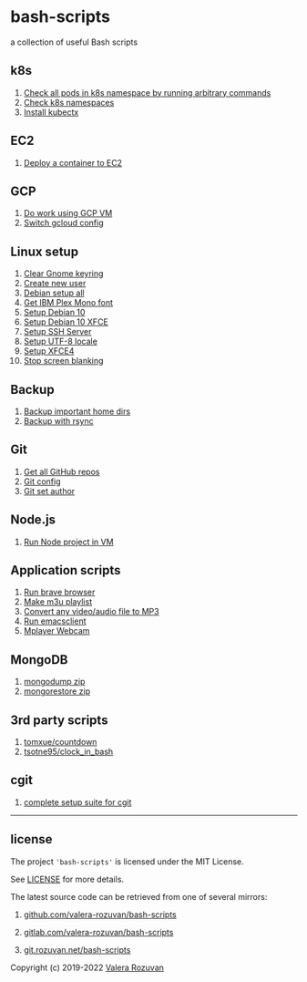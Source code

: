 # bash-scripts

a collection of useful Bash scripts

## k8s

1. [Check all pods in k8s namespace by running arbitrary commands](k8s/check_pods.sh)
2. [Check k8s namespaces](k8s/check-k8s-namespaces.sh)
3. [Install kubectx](k8s/install-kubectx.sh)

## EC2

1. [Deploy a container to EC2](ec2/deploy-container-ec2.sh)

## GCP

1. [Do work using GCP VM](gcp/do-work-using-gcp-vm.sh)
2. [Switch gcloud config](gcp/switch-gcloud-config.sh)

## Linux setup

1. [Clear Gnome keyring](linux-setup/01-clear-gnome-keyring.sh)
2. [Create new user](linux-setup/02-create-new-user.sh)
3. [Debian setup all](linux-setup/03-debian-setup-all.sh)
4. [Get IBM Plex Mono font](linux-setup/04-get-ibm-plex-mono-font.sh)
5. [Setup Debian 10](linux-setup/05-setup-debian-10.sh)
6. [Setup Debian 10 XFCE](linux-setup/06-setup-debian-10-xfce.sh)
7. [Setup SSH Server](linux-setup/07-setup-ssh-server.sh)
8. [Setup UTF-8 locale](linux-setup/08-setup-utf-8-locale.sh)
9. [Setup XFCE4](linux-setup/09-setup-xfce4.sh)
10. [Stop screen blanking](linux-setup/10-stop-screen-blanking.sh)

## Backup

1. [Backup important home dirs](backup/backup_s.sh)
2. [Backup with rsync](backup/backup-with-rsync.sh)

## Git

1. [Get all GitHub repos](git/get-all-git-repos.sh)
2. [Git config](git/git-config.sh)
3. [Git set author](git/git-set-author.sh)

## Node.js

1. [Run Node project in VM](nodejs/run-node-project-in-vm.sh)

## Application scripts

1. [Run brave browser](app-scripts/run-brave.sh)
2. [Make m3u playlist](app-scripts/make-m3u-playlist.sh)
3. [Convert any video/audio file to MP3](app-scripts/convert-to-mp3.sh)
4. [Run emacsclient](app-scripts/run-emacsclient.sh)
5. [Mplayer Webcam](app-scripts/mplayer-webcam.sh)

## MongoDB

1. [mongodump zip](mongodb/mongodump-zip.sh)
2. [mongorestore zip](mongodb/mongorestore-zip.sh)

## 3rd party scripts

1. [tomxue/countdown](https://github.com/tomxue/countdown)
2. [tsotne95/clock_in_bash](https://github.com/tsotne95/clock_in_bash)

## cgit

1. [complete setup suite for cgit](./cgit-server-setup)

---

## license

The project `'bash-scripts'` is licensed under the MIT License.

See [LICENSE](./LICENSE) for more details.

The latest source code can be retrieved from one of several mirrors:

1. [github.com/valera-rozuvan/bash-scripts](https://github.com/valera-rozuvan/bash-scripts)

2. [gitlab.com/valera-rozuvan/bash-scripts](https://gitlab.com/valera-rozuvan/bash-scripts)

3. [git.rozuvan.net/bash-scripts](https://git.rozuvan.net/bash-scripts)

Copyright (c) 2019-2022 [Valera Rozuvan](https://valera.rozuvan.net/)
